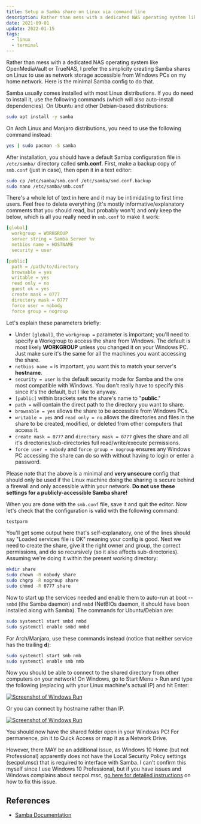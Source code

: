 ```yaml
---
title: Setup a Samba share on Linux via command line
description: Rather than mess with a dedicated NAS operating system like OpenMediaVault or TrueNAS, I prefer the simplicity creating Samba shares on Linux to use as network storage accessible from Windows PCs on my home network. Here is the minimal Samba config to do that.
date: 2021-09-01
update: 2022-01-15
tags:
  - linux
  - terminal
---
```


Rather than mess with a dedicated NAS operating system like OpenMediaVault or TrueNAS, I prefer the simplicity creating Samba shares on Linux to use as network storage accessible from Windows PCs on my home network. Here is the minimal Samba config to do that.

Samba usually comes installed with most Linux distributions. If you do need to install it, use the following commands (which will also auto-install dependencies). On Ubuntu and other Debian-based distributions:

```bash
sudo apt install -y samba
```

On Arch Linux and Manjaro distributions, you need to use the following command instead:

```bash
yes | sudo pacman -S samba
```

After installation, you should have a default Samba configuration file in `/etc/samba/` directory called **smb.conf**. First, make a backup copy of `smb.conf` (just in case), then open it in a text editor:

```bash
sudo cp /etc/samba/smb.conf /etc/samba/smd.conf.backup
sudo nano /etc/samba/smb.conf
```

There's a whole lot of text in here and it may be intimidating to first time users. Feel free to delete everything (it's mostly informative/explanatory comments that you should read, but probably won't) and only keep the below, which is all you really need in `smb.conf` to make it work:

```yaml
[global]
  workgroup = WORKGROUP
  server string = Samba Server %v
  netbios name = HOSTNAME
  security = user

[public]
  path = /path/to/directory
  browsable = yes
  writable = yes
  read only = no
  guest ok = yes
  create mask = 0777
  directory mask = 0777
  force user = nobody
  force group = nogroup
```

Let's explain these parameters briefly:

- Under `[global]`, the `workgroup =` parameter is important; you'll need to specify a Workgroup to access the share from Windows. The default is most likely **WORKGROUP** unless you changed it on your Windows PC. Just make sure it's the same for all the machines you want accessing the share.
- `netbios name =` is important, you want this to match your server's **hostname**.
- `security = user` is the default security mode for Samba and the one most compatible with Windows. You don't really have to specify this since it's the default, but I like to anyway.
- `[public]` within brackets sets the share's name to "**public**."
- `path =` will contain the direct path to the directory you want to share.
- `browsable = yes` allows the share to be accessible from Windows PCs.
- `writable = yes` and `read only = no` allows the directories and files in the share to be created, modified, or deleted from other computers that access it.
- `create mask = 0777` and `directory mask = 0777` gives the share and all it's directories/sub-directories full read/write/execute permissions.
- `force user = nobody` and `force group = nogroup` ensures any Windows PC accessing the share can do so with without having to login or enter a password.

Please note that the above is a minimal and **very unsecure** config that should only be used if the Linux machine doing the sharing is secure behind a firewall and only accessible within your network. **Do not use these settings for a publicly-accessible Samba share!**

When you are done with the `smb.conf` file, save it and quit the editor. Now let's check that the configuration is valid with the following command:

```bash
testparm
```

You'll get some output here that's self-explanatory, one of the lines should say "Loaded services file is OK" meaning your config is good. Next we need to create the share, give it the right owner and group, the correct permissions, and do so recursively (so it also affects sub-directories). Assuming we're doing it within the present working directory:

```bash
mkdir share
sudo chown -R nobody share
sudo chgrp -R nogroup share
sudo chmod -R 0777 share
```

Now to start up the services needed and enable them to auto-run at boot -- `smbd` (the Samba daemon) and `nmbd` (NetBIOs daemon, it should have been installed along with Samba). The commands for Ubuntu/Debian are:

```bash
sudo systemctl start smbd nmbd
sudo systemctl enable smbd nmbd
```

For Arch/Manjaro, use these commands instead (notice that neither service has the trailing **d**):

```bash
sudo systemctl start smb nmb
sudo systemctl enable smb nmb
```

Now you should be able to connect to the shared directory from other computers on your network! On Windows, go to Start Menu > Run and type the following (replacing with your Linux machine's actual IP) and hit Enter:

[![Screenshot of Windows Run](/img/samba1.png)](https://arieldiaz.codes/img/samba1.png)

Or you can connect by hostname rather than IP.

[![Screenshot of Windows Run](/img/samba1.png)](https://arieldiaz.codes/img/samba2.png)

You should now have the shared folder open in your Windows PC! For permanence, pin it to Quick Access or map it as a Network Drive.

However, there MAY be an additional issue, as Windows 10 Home (but not Professional) apparently does not have the Local Security Policy settings (secpol.msc) that is required to interface with Samba. I can't confirm this myself since I use Windows 10 Professional, but if you have issues and Windows complains about secpol.msc, [go here for detailed instructions](https://www.majorgeeks.com/content/page/how_to_enable_local_security_policy_in_windows_10_home.html) on how to fix this issue.

<h2>References</h2>

- <a href="https://www.samba.org/samba/docs" target="_blank" rel="noopener">Samba Documentation</a>
